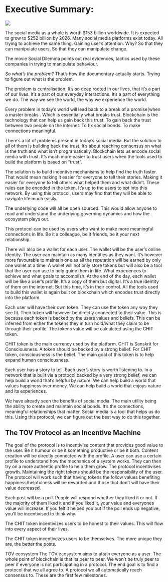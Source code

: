 # Executive Summary:

![](https://badgen.net/badge/Version/v0.0.1/green)

The social media as a whole is worth $153 billion worldwide. It is expected to grow to $252 billion by 2026. Many social media platforms exist today. All trying to achieve the same thing. Gaining user’s attention. Why? So that they can manipulate users. So that they can manipulate change.

The movie Social Dilemma points out real evidences, tactics used by these companies in trying to manipulate behaviour. 

*So what’s the problem?*
That’s how the documentary actually starts. Trying to figure out what is the problem.

The problem is centralisation. It’s so deep rooted in our lives, that it’s a part of our lives. It’s a part of our everyday interactions. It’s a part of everything we do. The way we see the world, the way we experience the world.

Every problem in today’s world will lead back to a break of a promise(when a master breaks . Which is essentially what breaks trust. Blockchain is the technology that can help us gain back this trust. To gain back the trust between two people on the internet. To fix social bonds. To make connections meaningful.

There’s a lot of problems present in today’s social media. But the solution to all of them is building back the trust. It’s about reaching consensus on what is the truth and what isn’t programatically. Blockchain lets us encode social media with trust. It’s much more easier to trust users when the tools used to build the platform is based on “trust”.

The solution is to build incentive mechanisms to help find the truth faster. That would mean making it easier for everyone to tell their stories. Making it easier for everyone to tell others what helped them and what didn’t. These rules can be encoded in the token. It’s up to the users to opt into this network. By using this protocol, users may find that they will be able to navigate life much easily.

The underlying code will all be open sourced. This would allow anyone to read and understand the underlying governing dynamics and how the ecosystem plays out.

This protocol can be used by users who want to make more meaningful connections in life. Be it a colleague, be it friends, be it your next relationship.

There will also be a wallet for each user. The wallet will be the user’s online identity. The user can maintain as many identities as they want. It’s however more favourable to maintain one as all the reputation will be earned by only one wallet at a time.
A wallet will not only store tokens but will also be a tool that the user can use to help guide them in life. What experiences to achieve and what goals to accomplish. At the end of the day, each wallet will be like a user’s profile. It’s a copy of them but digital. It’s a true identity of them on the internet. But this time, it’s in their control. All the tools used to build this wallet is again built on blockchain which encodes trust directly into the platform.

Each user will have their own token. They can use the token any way they see fit. Their token will however be directly connected to their value. This is because each token is backed by the users values and beliefs. This can be inferred from either the tokens they in turn hold/what they claim to be through their profile. The tokens value will be calculated using the CHIT token.

CHIT token is the main currency used by the platform. CHIT is Sanskrit for Consciousness. A token should be backed by a strong belief. For CHIT token, consciousness is the belief. The main goal of this token is to help expand human consciousness.

Each user has a story to tell. Each user’s story is worth listening to. In a network that is built via a protocol backed by a very strong belief, we can help build a world that’s helpful by nature. We can help build a world that values happiness over money. We can help build a world that enjoys nature and its experiences.

We have already seen the benefits of social media. The main utility being the ability to create and maintain social bonds. It’s the connections, meaningful relationships that matter. Social media is a tool that helps us do this. Using this protocol, we can figure out the best way to do this together. 

## The TOV Protocol as an Incentive Machine
The goal of the protocol is to incentivise content that provides good value to the user. Be it humour or be it something productive or be it both. Content creation will be directly connected with the profile. A user can use a certain profile to understand how the mechanics of a system works. They can then try on a more authentic profile to help them grow. The protocol incentivises growth. Maintaining the right tokens should be the responsibility of the user. The protocol will work such that having tokens the follow values benefiting happiness/helpfulness will be rewarded and those that don’t will have their value decreased.

Each post will be a poll. People will respond whether they liked it or not. If the majority of them liked it and if you liked it, your value and everyones value will increase. If you felt it helped you but if the poll ends up negative, you’ll be incentivised to think why.

The CHIT token incentivizes users to be honest to their values. This will flow into every aspect of their lives.

The CHIT token incentivezes users to be themselves. The more unique they are, the better the posts. 

TOV ecosystem
The TOV ecosystem aims to attain everyone as a user. The whole point of blockchain is that its peer to peer. We won’t be truly peer to peer if everyone is not participating in a protocol. The end goal is to find a protocol that we all agree to. A protocol we all automatically reach consensus to. These are the first few milestones.
